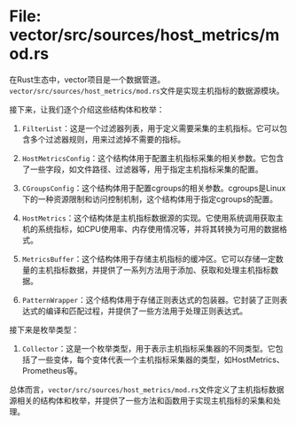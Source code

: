 # File: vector/src/sources/host_metrics/mod.rs

在Rust生态中，vector项目是一个数据管道。`vector/src/sources/host_metrics/mod.rs`文件是实现主机指标的数据源模块。

接下来，让我们逐个介绍这些结构体和枚举：

1. `FilterList`：这是一个过滤器列表，用于定义需要采集的主机指标。它可以包含多个过滤器规则，用来过滤掉不需要的指标。

2. `HostMetricsConfig`：这个结构体用于配置主机指标采集的相关参数。它包含了一些字段，如文件路径、过滤器等，用于指定主机指标采集的配置。

3. `CGroupsConfig`：这个结构体用于配置cgroups的相关参数。cgroups是Linux下的一种资源限制和访问控制机制，这个结构体用于指定cgroups的配置。

4. `HostMetrics`：这个结构体是主机指标数据源的实现。它使用系统调用获取主机的系统指标，如CPU使用率、内存使用情况等，并将其转换为可用的数据格式。

5. `MetricsBuffer`：这个结构体用于存储主机指标的缓冲区。它可以存储一定数量的主机指标数据，并提供了一系列方法用于添加、获取和处理主机指标数据。

6. `PatternWrapper`：这个结构体用于存储正则表达式的包装器。它封装了正则表达式的编译和匹配过程，并提供了一些方法用于处理正则表达式。

接下来是枚举类型：

1. `Collector`：这是一个枚举类型，用于表示主机指标采集器的不同类型。它包括了一些变体，每个变体代表一个主机指标采集器的类型，如HostMetrics、Prometheus等。

总体而言，`vector/src/sources/host_metrics/mod.rs`文件定义了主机指标数据源相关的结构体和枚举，并提供了一些方法和函数用于实现主机指标的采集和处理。

